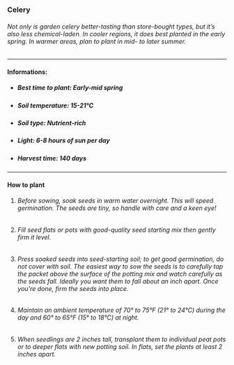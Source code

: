### Celery

###### Not only is garden celery better-tasting than store-bought types, but it’s also less chemical-laden. In cooler regions, it does best planted in the early spring. In warmer areas, plan to plant in mid- to later summer.

---

#### Informations:

- ##### Best time to plant: Early-mid spring
- ##### Soil temperature: 15-21°C
- ##### Soil type: Nutrient-rich
- ##### Light: 6-8 hours of sun per day
- ##### Harvest time: 140 days

---

#### How to plant

1. ###### Before sowing, soak seeds in warm water overnight. This will speed germination. The seeds are tiny, so handle with care and a keen eye!
2. ###### Fill seed flats or pots with good-quality seed starting mix then gently firm it level.
3. ###### Press soaked seeds into seed-starting soil; to get good germination, do not cover with soil. The easiest way to sow the seeds is to carefully tap the packet above the surface of the potting mix and watch carefully as the seeds fall. Ideally you want them to fall about an inch apart. Once you’re done, firm the seeds into place.
4. ###### Maintain an ambient temperature of 70° to 75°F (21° to 24°C) during the day and 60° to 65°F (15° to 18°C) at night.
5. ###### When seedlings are 2 inches tall, transplant them to individual peat pots or to deeper flats with new potting soil. In flats, set the plants at least 2 inches apart.